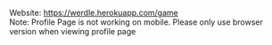 Website: https://werdle.herokuapp.com/game <br />
Note: Profile Page is not working on mobile. Please only use browser version when viewing profile page
